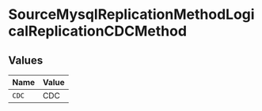 # SourceMysqlReplicationMethodLogicalReplicationCDCMethod


## Values

| Name  | Value |
| ----- | ----- |
| `CDC` | CDC   |